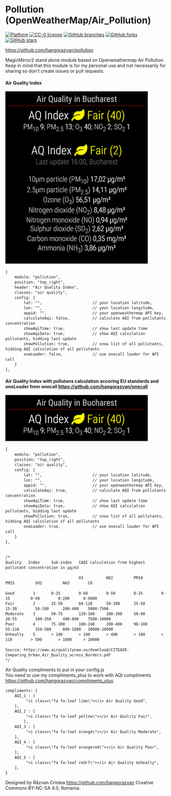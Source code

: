 # Pollution (OpenWeatherMap/Air_Pollution)

[![Platform](https://img.shields.io/badge/platform-MagicMirror2-informational)](https://github.com/hangorazvan/MagicMirror2)
[![CC-0 license](https://img.shields.io/badge/License-CC--4.0-blue.svg)](https://creativecommons.org/licenses/by-nd/4.0)
[![GitHub branches](https://badgen.net/github/branches/hangorazvan/pollution)](https://github.com/hangorazvan/pollution)
[![GitHub forks](https://badgen.net/github/forks/hangorazvan/pollution)](https://github.com/hangorazvan/pollution)
[![GitHub stars](https://badgen.net/github/stars/hangorazvan/pollution)](https://github.com/hangorazvan/pollution)

https://github.com/hangorazvan/pollution

MagicMirror2 stand alone module based on Openweathermap Air Pollution
<br>Keep in mind that this module is for my personal use and not necessarily for sharing so don't create issues or pull requests.

#### Air Quality Index

<img src=https://github.com/hangorazvan/pollution/blob/master/aqi.png>

	{
		module: "pollution",
		position: "top_right",
		header: "Air Quality Index",
		classes: "air quality",
		config: {
			lat: "",                      // your location latitude,
			lon: "",                      // your location longitude,
			appid: "",                    // your openweathermap API key,
			calculateAqi: false,          // calculate AQI from pollutants concentration
			showAqiTime: true,            // show last update time
			showAqiData: true,            // show AQI calculation pollutants, hidding last update
			showPollution: true,          // snow list of all pollutants, hidding AQI calculation of all pollutants
			oneLoader: false,             // use onecall loader for API call
		}
	},


#### Air Quality Index with pollutans calculation accoring EU standards and oneLoader from onecall https://github.com/hangorazvan/onecall

<img src=https://github.com/hangorazvan/pollution/blob/master/oneLoader.png>

	{
		module: "pollution",
		position: "top_right",
		classes: "air quality",
		config: {
			lat: "",                      // your location latitude,
			lon: "",                      // your location longitude,
			appid: "",                    // your openweathermap API key,
			calculateAqi: true,           // calculate AQI from pollutants concentration
			showAqiTime: true,            // show last update time
			showAqiData: true,            // show AQI calculation pollutants, hidding last update
			showPollution: true,          // snow list of all pollutants, hidding AQI calculation of all pollutants
			oneLoader: true,              // use onecall loader for API call
		}
	},


	/*
	Quality   Index     Sub-index   CAQI calculation from highest pollutant concentration in μg/m3

	                                O3          NO2         PM10        PM25         SO2         NH3        CO

	Good        1       0-25        0-60        0-50        0-25        0-15         0-50        0-200      0-5000
	Fair        2       25-50       60-120      50-100      25-50       15-30        50-100      200-400    5000-7500
	Moderate    3       50-75       120-180     100-200     50-90       30-55        100-350     400-800    7500-10000
	Poor        4       75-100      180-240     200-400     90-180      55-110       350-500     800-1600   10000-20000
	Unhealty    5       > 100       > 240       > 400       > 180       > 110        > 500       > 1600     > 20000

	Source: https://www.airqualitynow.eu/download/CITEAIR-Comparing_Urban_Air_Quality_across_Borders.pdf
	*/

Air Quality compliments to put in your config.js
<br>You need to use my compliments_plus to work with AQI compliments
https://github.com/hangorazvan/compliments_plus

	compliments: {
		AQI_1 : [
			 "<i class=\"fa fa-leaf lime\"></i> Air Quality Good",
		],
		AQI_2 : [
			 "<i class=\"fa fa-leaf yellow\"></i> Air Quality Fair",
			],
		AQI_3 : [
			 "<i class=\"fa fa-leaf orange\"></i> Air Quality Moderate",
		],
		AQI_4 : [
			 "<i class=\"fa fa-leaf orangered\"></i> Air Quality Poor",
		],
		AQI_5 : [
			 "<i class=\"fa fa-leaf redrf\"></i> Air Quality Unhealty",
		],			
	}

Designed by Răzvan Cristea
https://github.com/hangorazvan
Creative Commons BY-NC-SA 4.0, Romania.
